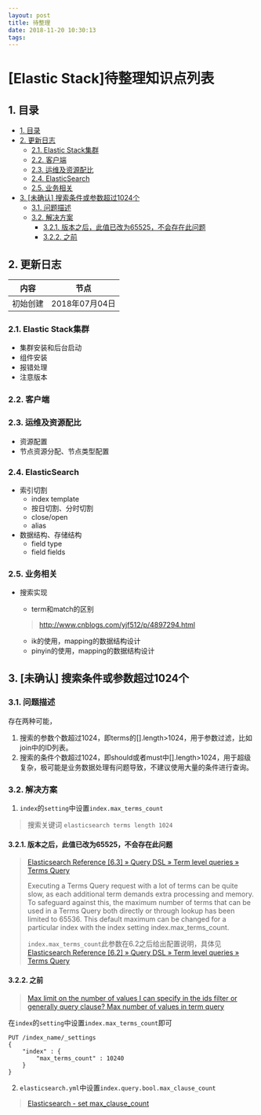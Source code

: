 ```yaml
---
layout: post
title: 待整理
date: 2018-11-20 10:30:13
tags:
---
```


# [Elastic Stack]待整理知识点列表

## 1. 目录

<!-- TOC depthFrom:2 -->

- [1. 目录](#1-目录)
- [2. 更新日志](#2-更新日志)
    - [2.1. Elastic Stack集群](#21-elastic-stack集群)
    - [2.2. 客户端](#22-客户端)
    - [2.3. 运维及资源配比](#23-运维及资源配比)
    - [2.4. ElasticSearch](#24-elasticsearch)
    - [2.5. 业务相关](#25-业务相关)
- [3. [未确认]  搜索条件或参数超过1024个](#3-未确认--搜索条件或参数超过1024个)
    - [3.1. 问题描述](#31-问题描述)
    - [3.2. 解决方案](#32-解决方案)
        - [3.2.1. 版本之后，此值已改为65525，不会存在此问题](#321-版本之后此值已改为65525不会存在此问题)
        - [3.2.2. 之前](#322-之前)

<!-- /TOC -->

## 2. 更新日志

|内容|节点|
|---|---|
|初始创建|2018年07月04日|

### 2.1. Elastic Stack集群

- 集群安装和后台启动
- 组件安装
- 报错处理
- 注意版本

### 2.2. 客户端

### 2.3. 运维及资源配比

- 资源配置
- 节点资源分配、节点类型配置

### 2.4. ElasticSearch

- 索引切割
    - index template
    - 按日切割、分时切割
    - close/open
    - alias
- 数据结构、存储结构
    - field type
    - field fields
  
### 2.5. 业务相关

- 搜索实现
    - term和match的区别
  
    > http://www.cnblogs.com/yjf512/p/4897294.html

    - ik的使用，mapping的数据结构设计
    - pinyin的使用，mapping的数据结构设计

## 3. [未确认]  搜索条件或参数超过1024个

### 3.1. 问题描述

存在两种可能，
1. 搜索的参数个数超过1024，即terms的[].length>1024，用于参数过滤，比如join中的ID列表。
2. 搜索的条件个数超过1024，即should或者must中[].length>1024，用于超级复杂，极可能是业务数据处理有问题导致，不建议使用大量的条件进行查询。

### 3.2. 解决方案

1. `index`的`setting`中设置`index.max_terms_count`

> 搜索关键词 `elasticsearch terms length 1024`

#### 3.2.1. 版本之后，此值已改为65525，不会存在此问题

> [Elasticsearch Reference [6.3] » Query DSL » Term level queries » Terms Query](https://www.elastic.co/guide/en/elasticsearch/reference/6.3/query-dsl-terms-query.html#_terms_lookup_twitter_example)
> 
> Executing a Terms Query request with a lot of terms can be quite slow, as each additional term demands extra processing and memory. To safeguard against this, the maximum number of terms that can be used in a Terms Query both directly or through lookup has been limited to 65536. This default maximum can be changed for a particular index with the index setting index.max_terms_count.
>
> `index.max_terms_count`此参数在6.2之后给出配置说明，具体见[Elasticsearch Reference [6.2] » Query DSL » Term level queries » Terms Query](https://www.elastic.co/guide/en/elasticsearch/reference/6.2/query-dsl-terms-query.html#_terms_lookup_twitter_example)

#### 3.2.2. 之前

> [Max limit on the number of values I can specify in the ids filter or generally query clause?
](https://stackoverflow.com/questions/26642369/max-limit-on-the-number-of-values-i-can-specify-in-the-ids-filter-or-generally-q) 
> [Max number of values in term query](https://discuss.elastic.co/t/max-number-of-values-in-term-query/9476)
> 
在`index`的`setting`中设置`index.max_terms_count`即可

```shell
PUT /index_name/_settings
{
    "index" : {
        "max_terms_count" : 10240
    }
}
```

2. `elasticsearch.yml`中设置`index.query.bool.max_clause_count`
> [Elasticsearch - set max_clause_count](https://stackoverflow.com/questions/40275514/elasticsearch-set-max-clause-count)


